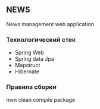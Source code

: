 ## NEWS

News management web application

### Технологический стек

- Spring Web
- Spring data Jpa
- Mapstruct
- Hibernate

### Правила сборки

mvn clean compile package